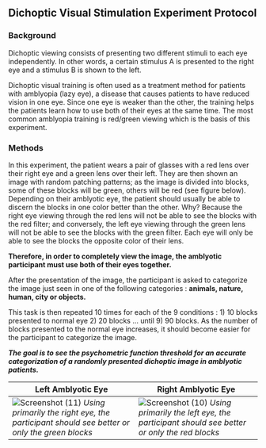 ## Dichoptic Visual Stimulation Experiment Protocol

### Background

Dichoptic viewing consists of presenting two different stimuli to each eye independently. In other words, a certain stimulus A is presented to the right eye and a stimulus B is shown to the left. 

Dichoptic visual training is often used as a treatment method for patients with amblyopia (lazy eye), a disease that causes patients to have reduced vision in one eye. Since one eye is weaker than the other, the training helps the patients learn how to use both of their eyes at the same time. The most common amblyopia training is red/green viewing which is the basis of this experiment.

### Methods

In this experiment, the patient wears a pair of glasses with a red lens over their right eye and a green lens over their left. They are then shown an image with random patching patterns; as the image is divided into blocks, some of these blocks will be green, others will be red (see figure below). Depending on their amblyotic eye, the patient should usually be able to discern the blocks in one color better than the other. Why? Because the right eye viewing through the red lens will not be able to see the blocks with the red filter; and conversely, the left eye viewing through the green lens will not be able to see the blocks with the green filter. Each eye will only be able to see the blocks the opposite color of their lens. 

**Therefore, in order to completely view the image, the amblyotic participant must use both of their eyes together.**

After the presentation of the image, the participant is asked to categorize the image just seen in one of the following categories : **animals, nature, human, city or objects.**

This task is then repeated 10 times for each of the 9 conditions : 1) 10 blocks presented to normal eye 2) 20 blocks ... until 9) 90 blocks. As the number of blocks presented to the normal eye increases, it should become easier for the participant to categorize the image. 

***The goal is to see the psychometric function threshold for an accurate categorization of a randomly presented dichoptic image in amblyotic patients.***

Left Amblyotic Eye | Right Amblyotic Eye
--- | ---
![Screenshot (11)](https://user-images.githubusercontent.com/72232677/128728783-a2bdd052-d04a-49a0-bb38-2a58616d09eb.png) *Using primarily the right eye, the participant should see better or only the green blocks* | ![Screenshot (10)](https://user-images.githubusercontent.com/72232677/128729118-ccb884ff-7020-4a80-ac82-d52a5341e8ad.png) *Using primarily the left eye, the participant should see better or only the red blocks*
